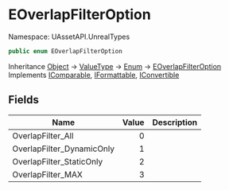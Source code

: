 # EOverlapFilterOption

Namespace: UAssetAPI.UnrealTypes

```csharp
public enum EOverlapFilterOption
```

Inheritance [Object](https://docs.microsoft.com/en-us/dotnet/api/system.object) → [ValueType](https://docs.microsoft.com/en-us/dotnet/api/system.valuetype) → [Enum](https://docs.microsoft.com/en-us/dotnet/api/system.enum) → [EOverlapFilterOption](./uassetapi.unrealtypes.eoverlapfilteroption.md)<br>
Implements [IComparable](https://docs.microsoft.com/en-us/dotnet/api/system.icomparable), [IFormattable](https://docs.microsoft.com/en-us/dotnet/api/system.iformattable), [IConvertible](https://docs.microsoft.com/en-us/dotnet/api/system.iconvertible)

## Fields

| Name | Value | Description |
| --- | --: | --- |
| OverlapFilter_All | 0 |  |
| OverlapFilter_DynamicOnly | 1 |  |
| OverlapFilter_StaticOnly | 2 |  |
| OverlapFilter_MAX | 3 |  |
